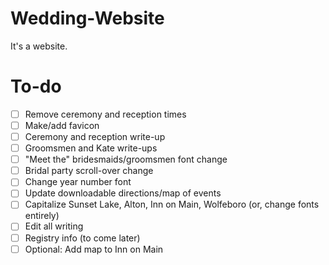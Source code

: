 Wedding-Website
===============
It's a website.

To-do
===============
- [ ] Remove ceremony and reception times
- [ ] Make/add favicon
- [ ] Ceremony and reception write-up
- [ ] Groomsmen and Kate write-ups
- [ ] "Meet the" bridesmaids/groomsmen font change
- [ ] Bridal party scroll-over change
- [ ] Change year number font
- [ ] Update downloadable directions/map of events
- [ ] Capitalize Sunset Lake, Alton, Inn on Main, Wolfeboro (or, change fonts entirely)
- [ ] Edit all writing
- [ ] Registry info (to come later)
- [ ] Optional: Add map to Inn on Main

